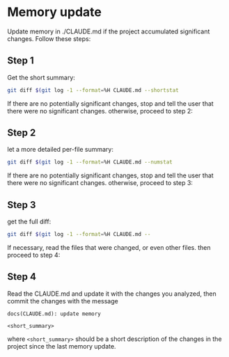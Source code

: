 # Memory update

Update memory in ./CLAUDE.md if the project accumulated significant changes.
Follow these steps:

## Step 1

Get the short summary:

```bash
git diff $(git log -1 --format=%H CLAUDE.md --shortstat
```

If there are no potentially significant changes, stop and tell the user that
there were no significant changes. otherwise, proceed to step 2:

## Step 2

let a more detailed per-file summary:

```bash
git diff $(git log -1 --format=%H CLAUDE.md --numstat
```

If there are no potentially significant changes, stop and tell the user that
there were no significant changes. otherwise, proceed to step 3:

## Step 3

get the full diff:

```bash
git diff $(git log -1 --format=%H CLAUDE.md --
```

If necessary, read the files that were changed, or even other files. then
proceed to step 4:

## Step 4

Read the CLAUDE.md and update it with the changes you analyzed, then commit the
changes with the message

```gitcommit
docs(CLAUDE.md): update memory

<short_summary>
```

where `<short_summary>` should be a short description of the changes in the
project since the last memory update.
